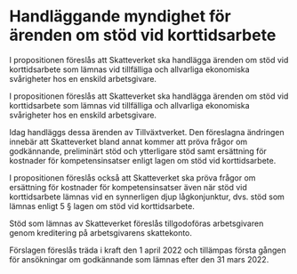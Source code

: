# Handläggande myndighet för ärenden om stöd vid korttidsarbete

I propositionen föreslås att Skatteverket ska handlägga ärenden om stöd vid korttidsarbete som lämnas vid tillfälliga och allvarliga ekonomiska svårigheter hos en enskild arbetsgivare.

I propositionen föreslås att Skatteverket ska handlägga ärenden om stöd vid korttidsarbete som lämnas vid tillfälliga och allvarliga ekonomiska svårigheter hos en enskild arbetsgivare.

Idag handläggs dessa ärenden av Tillväxtverket. Den föreslagna ändringen innebär att Skatteverket bland annat kommer att pröva frågor om godkännande, preliminärt stöd och ytterligare stöd samt ersättning för kostnader för kompetensinsatser enligt lagen om stöd vid korttidsarbete.

I propositionen föreslås också att Skatteverket ska pröva frågor om
ersättning för kostnader för kompetensinsatser även när stöd vid
korttidsarbete lämnas vid en synnerligen djup lågkonjunktur, dvs. stöd som lämnas enligt 5 § lagen om stöd vid korttidsarbete.

Stöd som lämnas av Skatteverket föreslås tillgodoföras arbetsgivaren genom kreditering på arbetsgivarens skattekonto.

Förslagen föreslås träda i kraft den 1 april 2022 och tillämpas första
gången för ansökningar om godkännande som lämnas efter den
31 mars 2022.

